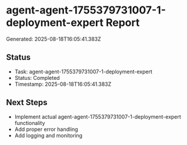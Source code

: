 # agent-agent-1755379731007-1-deployment-expert Report

Generated: 2025-08-18T16:05:41.383Z

## Status
- Task: agent-agent-1755379731007-1-deployment-expert
- Status: Completed
- Timestamp: 2025-08-18T16:05:41.383Z

## Next Steps
- Implement actual agent-agent-1755379731007-1-deployment-expert functionality
- Add proper error handling
- Add logging and monitoring
